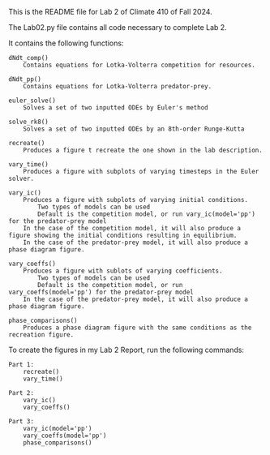 This is the README file for Lab 2 of Climate 410 of Fall 2024.

The Lab02.py file contains all code necessary to complete Lab 2.

It contains the following functions:

    dNdt_comp()
        Contains equations for Lotka-Volterra competition for resources.

    dNdt_pp()
        Contains equations for Lotka-Volterra predator-prey.

    euler_solve()
        Solves a set of two inputted ODEs by Euler's method
    
    solve_rk8()
        Solves a set of two inputted ODEs by an 8th-order Runge-Kutta

    recreate()
        Produces a figure t recreate the one shown in the lab description.

    vary_time()
        Produces a figure with subplots of varying timesteps in the Euler solver.

    vary_ic()
        Produces a figure with subplots of varying initial conditions.
            Two types of models can be used
            Default is the competition model, or run vary_ic(model='pp') for the predator-prey model
        In the case of the competition model, it will also produce a figure showing the initial conditions resulting in equilibrium.
        In the case of the predator-prey model, it will also produce a phase diagram figure.

    vary_coeffs()
        Produces a figure with sublots of varying coefficients.
            Two types of models can be used
            Default is the competition model, or run vary_coeffs(model='pp') for the predator-prey model
        In the case of the predator-prey model, it will also produce a phase diagram figure.

    phase_comparisons()
        Produces a phase diagram figure with the same conditions as the recreation figure.

To create the figures in my Lab 2 Report, run the following commands:

    Part 1:
        recreate()
        vary_time()

    Part 2:
        vary_ic()
        vary_coeffs()

    Part 3:
        vary_ic(model='pp')
        vary_coeffs(model='pp')
        phase_comparisons()